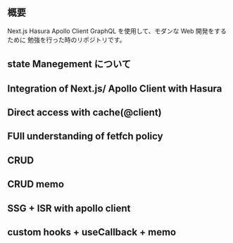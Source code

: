 ## 概要

Next.js Hasura Apollo Client GraphQL を使用して、モダンな Web 開発をするために
勉強を行った時のリポジトリです。

## state Manegement について

## Integration of Next.js/ Apollo Client with Hasura

## Direct access with cache(@client)

## FUll understanding of fetfch policy

## CRUD

## CRUD memo

## SSG + ISR with apollo client

## custom hooks + useCallback + memo
